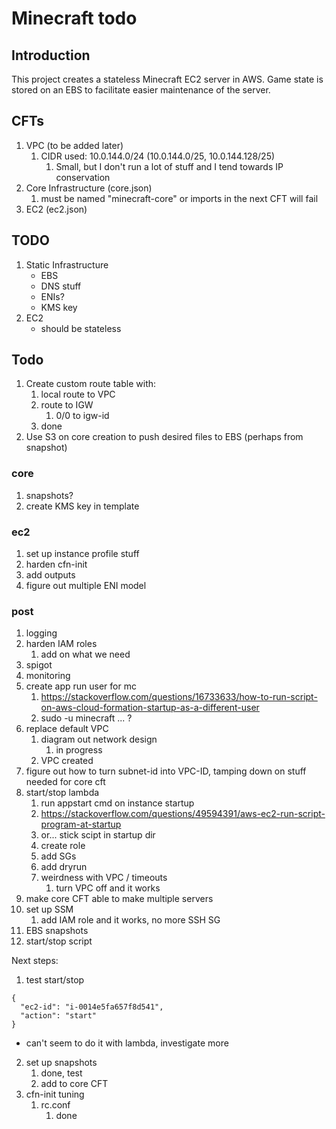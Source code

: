 # Minecraft todo

## Introduction
This project creates a stateless Minecraft EC2 server in AWS. Game state is stored on an EBS to facilitate easier maintenance of the server. 

## CFTs 
1. VPC (to be added later)
   1. CIDR used: 10.0.144.0/24 (10.0.144.0/25, 10.0.144.128/25)
      1. Small, but I don't run a lot of stuff and I tend towards IP conservation
2. Core Infrastructure (core.json)
   1. must be named "minecraft-core" or imports in the next CFT will fail
3. EC2 (ec2.json)

## TODO

1. Static Infrastructure
    * EBS
    * DNS stuff
    * ENIs?
    * KMS key 
2. EC2
    * should be stateless

## Todo
1. Create custom route table with:
   1. local route to VPC
   2. route to IGW
      1. 0/0 to igw-id
   3. done
2. Use S3 on core creation to push desired files to EBS (perhaps from snapshot)

### core
1. snapshots?
2. create KMS key in template

### ec2
1. set up instance profile stuff
2. harden cfn-init
3. add outputs
4. figure out multiple ENI model


### post
1. logging
2. harden IAM roles
   1. add on what we need
3. spigot
4. monitoring
5. create app run user for mc
   1. https://stackoverflow.com/questions/16733633/how-to-run-script-on-aws-cloud-formation-startup-as-a-different-user
   2. sudo -u minecraft ... ?
6. replace default VPC 
   1. diagram out network design
      1. in progress
   2. VPC created
7. figure out how to turn subnet-id into VPC-ID, tamping down on stuff needed for core cft
8. start/stop lambda
   1. run appstart cmd on instance startup
   2. https://stackoverflow.com/questions/49594391/aws-ec2-run-script-program-at-startup
   3. or... stick scipt in startup dir
   4. create role
   5. add SGs
   6. add dryrun
   7. weirdness with VPC / timeouts 
      1. turn VPC off and it works
9.  make core CFT able to make multiple servers
10. set up SSM
    1.  add IAM role and it works, no more SSH SG
11. EBS snapshots
12. start/stop script


Next steps:
1. test start/stop
```
{
  "ec2-id": "i-0014e5fa657f8d541",
  "action": "start"
}
```
   * can't seem to do it with lambda, investigate more 

2. set up snapshots
   1. done, test
   2. add to core CFT
3. cfn-init tuning
   1. rc.conf
      1. done
